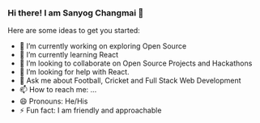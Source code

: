 ### Hi there! I am Sanyog Changmai 👋


Here are some ideas to get you started:

- 🔭 I’m currently working on exploring Open Source
- 🌱 I’m currently learning React
- 👯 I’m looking to collaborate on Open Source Projects and Hackathons
- 🤔 I’m looking for help with React.
- 💬 Ask me about Football, Cricket and Full Stack Web Development
- 📫 How to reach me: ...
- 😄 Pronouns: He/His
- ⚡ Fun fact: I am friendly and approachable

